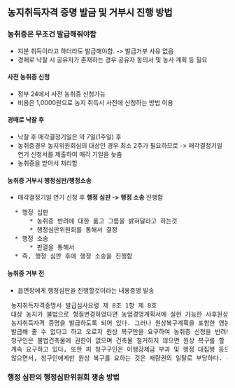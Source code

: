 ## 농지취득자격 증명 발금 및 거부시 진행 방법

### 농취증은 무조건 발급해줘야함
* 지분 취득이라고 하더라도 발급해야함. -> 발급거부 사유 없음
* 경매로 낙찰 시 공유자가 존재하는 경우 공유자 동의서 및 농사 계획 등 필요

#### 사전 농취증 신청
* 정부 24에서 사전 농취증 신청가능
* 비용은 1,0000원으로 농지 취득시 사전에 신청하는 방법 이용

#### 경매로 낙찰 후
* 낙찰 후 매각결정기일은 약 7일(1주일) 후
* 농취증경우 농지위원회심의 대상인 경우 최소 2주가 필요하므로 -> 매각결정기일 연기 신청서를 제출하여 매각 기일을 늦춤
* 농취증을 받아서 처리함

#### 농취증 거부시 행정심판/행정소송
* 매각결정기일 연기 신청 후 **행정 심판 -> 행정 소송** 진행함

<pre>
  * 행정 심판
      * 농취증 반려에 대한 옮고 그름을 밝혀달라고 하는것
      * 행정심판위원회를 통해서 결정
  * 행정 소송
      * 판결을 통해서 
  * 즉, 행정 심판 후에 행정 소송을 진행함
</pre>

#### 농취증 거부 전
* 읍면장에게 행정심판을 진행할것이라는 내용증명 발송
<pre>
 농지취득자격증명서 발급심사요령 제 8조 1항 제 8호
 대상 농지가 불법으로 형질변경하였다면 농업경영계획서에 실현 가능한 사후원상복구 계획을 포함하거나 별도로 제출하면 
 농지취득자격 증명을 발급하도록 되어 있다. 그러나 원상복구계획을 포함한 영농계획서를 제출한다고 해도 농지취득자격증명을
 발급해 줄 수 없다고 하고 오로지 원상 복구만을 요구하여 농취증 신청을 반려해서 소유권이전을 받지 못하고 있다.
 청구인은 불법건축물에 권한이 없으며 건축물 철거하지 않으면 원상 복구를 할 수 없는 데도 법률적으로 불가능한 상황을
 계속 요구하고 있다, 또한 피 청구구인은 이행강제금 부과 및 행정 대집행 등으로 실현 할 수 있는 어떠한 행위도 하지 
 않으면서, 청구인에게만 원상 복구를 요하는 것은 재량권의 일탈로 부당하다. -> 이렇게 행정심판 준비 
</pre>

### 행정 심판의 행정심판위원회 쟁송 방법
